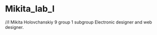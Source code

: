 # Mikita_lab_I

//I 
Mikita Holovchanskiy 
9 group 1 subgroup 
Electronic designer and web designer.
